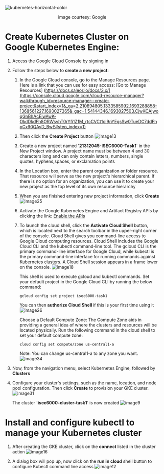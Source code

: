 ![kubernetes-horizontal-color](https://github.com/refanarasheed/21312045-isec6000-assignment1-task1/assets/143176582/d89b9c37-afc8-4b40-997b-ddf2478eba96)

<div align="center">image courtesy: Google</div>

# Create Kubernetes Cluster on Google Kubernetes Engine:
1)	Access the Google Cloud Console by signing in
2)	Follow the steps below to **create a new project**:
       1) In the Google Cloud console, go to the Manage Resources page. Here is a link that you can use for easy access: 
          [Go to Manage Resources] (https://docs.saleor.io/docs/3.x/](https://console.cloud.google.com/cloud-resource-manager?walkthrough_id=resource-manager--create-project&start_index=1&_ga=2.210894805.1333585992.1693288858-1368561227.1693027365&_gac=1.54144346.1693027503.CjwKCAjwoqGnBhAcEiwAwK-OkdDkdFh8ORWsvhT0rYfi1Z1M_rtcCVCt1oi9nYEgsSw0TueDC7ddFhoCx90QAvD_BwE#step_index=1)
       2) Then click the **Create Project** button
          ![image13](https://github.com/refanarasheed/21312045-isec6000-assignment1-task1/assets/143176582/dbbb476b-6092-4be6-812e-3eee969a6d4c)

       3) Create a new project named '**21312045-ISEC6000-Task1**' in the New Project window. A project name must be between 4 and 30 characters long and can only contain letters, numbers, single quotes, hyphens,spaces, or exclamation points
       4) In the Location box, enter the parent organization or folder resource. That resource will serve as the new project's hierarchical parent. If there is no option for an organization, you can use it to create your new project as the top level of its own resource hierarchy
       5) When you are finished entering new project information, click **Create**
          ![image25](https://github.com/refanarasheed/21312045-isec6000-assignment1-task1/assets/143176582/a9e583ad-2189-44c2-b567-c19506a5d4e3)

       6) Activate the Google Kubernetes Engine and Artifact Registry APIs by clicking the link: [Enable the APIs](https://console.cloud.google.com/flows/enableapiapiid=artifactregistry.googleapis.com,container.googleapis.com)

       7) To launch the cloud shell, click the **Activate Cloud Shell** button, which is located next to the search toolbar in the upper-right corner of the console. Cloud Shell gives you command-line access to Google Cloud computing resources. Cloud Shell includes the Google Cloud CLI and the kubectl command-line tool. The gcloud CLI is the primary command-line interface for Google Cloud, while kubectl is the primary command-line interface for running commands against Kubernetes clusters. 
          A Cloud Shell session appears in a frame lower on the console.
          ![image18](https://github.com/refanarasheed/21312045-isec6000-assignment1-task1/assets/143176582/a1ea6bc5-b4bb-473a-9b72-4a0f2238f40d)

          This shell is used to execute gcloud and kubectl commands. Set your default project in the Google Cloud CLI by running the below command:
          ```
          gcloud config set project isec6000-task1 
          ```
          You can then **authorize Cloud Shell** if this is your first time using it
          ![image26](https://github.com/refanarasheed/21312045-isec6000-assignment1-task1/assets/143176582/022a3d54-dc4c-4fae-ba88-d61299b24f97)

          Choose a Default Compute Zone: The Compute Zone aids in providing a general idea of where the clusters and resources will be located physically.
          Run the following command in the cloud shell to set your default compute zone:
          ```
          cloud config set compute/zone us-central1-a 
          ```
          Note: You can change us-central1-a to any zone you want.
          ![image34](https://github.com/refanarasheed/21312045-isec6000-assignment1-task1/assets/143176582/34d0d54d-3300-4dd6-91b5-e16c83c1e0f7)

3)  Now, from the navigation menu, select Kubernetes Engine, followed by **Clusters**

4) Configure your cluster's settings, such as the name, location, and node pool configuration. Then click **Create** to provision your GKE cluster.
    ![image31](https://github.com/refanarasheed/21312045-isec6000-assignment1-task1/assets/143176582/8668d953-7ac5-4686-beb0-c2547959724e)

    The cluster '**isec6000-cluster-task1**' is now created
    ![image9](https://github.com/refanarasheed/21312045-isec6000-assignment1-task1/assets/143176582/fb77e895-cb56-4912-b0a3-65ac120ec8af)

# Install and configure kubectl to manage your Kubernetes cluster
1) After creating the GKE cluster, click on the **connect** listed in the cluster action
   ![image16](https://github.com/refanarasheed/21312045-isec6000-assignment1-task1/assets/143176582/019a1db1-c84e-4952-98d9-5d466e97edc8)

2) A dialog box will pop up, now click on the **run in cloud** shell button to configure Kubectl command line access
  ![image12](https://github.com/refanarasheed/21312045-isec6000-assignment1-task1/assets/143176582/a588aa59-744f-4286-bf48-310cca3b0860)
